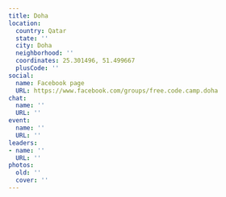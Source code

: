 ```yaml
---
title: Doha
location:
  country: Qatar
  state: ''
  city: Doha
  neighborhood: ''
  coordinates: 25.301496, 51.499667
  plusCode: ''
social:
  name: Facebook page
  URL: https://www.facebook.com/groups/free.code.camp.doha
chat:
  name: ''
  URL: ''
event:
  name: ''
  URL: ''
leaders:
- name: ''
  URL: ''
photos:
  old: ''
  cover: ''
---
```

